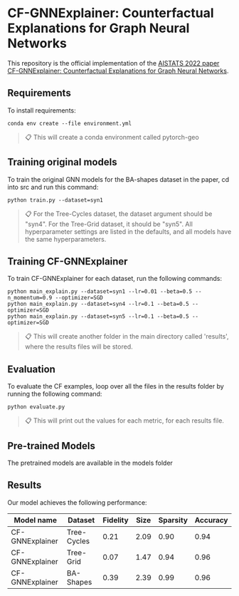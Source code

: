 # CF-GNNExplainer: Counterfactual Explanations for Graph Neural Networks

This repository is the official implementation of the [AISTATS 2022 paper CF-GNNExplainer: Counterfactual Explanations for Graph Neural Networks](https://arxiv.org/abs/2102.03322). 

## Requirements

To install requirements:

```setup
conda env create --file environment.yml
```

>📋 This will create a conda environment called pytorch-geo

## Training original models

To train the original GNN models for the BA-shapes dataset in the paper, cd into src and run this command:

```train
python train.py --dataset=syn1
```

>📋  For the Tree-Cycles dataset, the dataset argument should be "syn4". For the Tree-Grid dataset, it should be "syn5". All hyperparameter settings are listed in the defaults, and all models have the same hyperparameters. 


## Training CF-GNNExplainer

To train CF-GNNExplainer for each dataset, run the following commands:

```train
python main_explain.py --dataset=syn1 --lr=0.01 --beta=0.5 --n_momentum=0.9 --optimizer=SGD
python main_explain.py --dataset=syn4 --lr=0.1 --beta=0.5 --optimizer=SGD
python main_explain.py --dataset=syn5 --lr=0.1 --beta=0.5 --optimizer=SGD
```

>📋  This will create another folder in the main directory called 'results', where the results files will be stored.


## Evaluation

To evaluate the CF examples, loop over all the files in the results folder by running the following command:

```eval
python evaluate.py
```
>📋  This will print out the values for each metric, for each results file.

## Pre-trained Models

The pretrained models are available in the models folder


## Results

Our model achieves the following performance:

| Model name         | Dataset        | Fidelity       |  Size |    Sparsity   | Accuracy    |
| ------------------ |---------------- | -------------- | -------------- | -------------- |   -------------- |
| CF-GNNExplainer   |     Tree-Cycles  |      0.21       |      2.09           |       0.90        |      0.94       |
| CF-GNNExplainer   |     Tree-Grid    |      0.07       |       1.47          |      0.94         |     0.96        |
| CF-GNNExplainer   |     BA-Shapes    |      0.39       |       2.39          |       0.99        |      0.96        |

